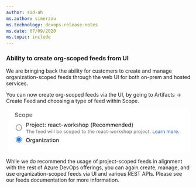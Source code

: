 ```yaml
---
author: sid-ah
ms.author: simerzou
ms.technology: devops-release-notes
ms.date: 07/09/2020
ms.topic: include
---
```


### Ability to create org-scoped feeds from UI

We are bringing back the ability for customers to create and manage organization-scoped feeds through the web UI for both on-prem and hosted services. 

You can now create org-scoped feeds via the UI, by going to Artifacts -> Create Feed and choosing a type of feed within Scope.  

&nbsp;<img src="../../media/172-artifacts-0-0.png" width="500">

While we do recommend the usage of project-scoped feeds in alignment with the rest of Azure DevOps offerings, you can again create, manage, and use organization-scoped feeds via UI and various REST APIs. Please see our feeds documentation for more information.